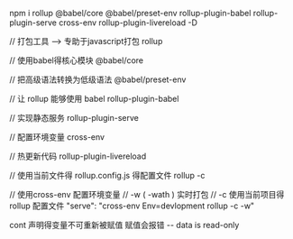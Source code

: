 npm i rollup @babel/core @babel/preset-env rollup-plugin-babel rollup-plugin-serve cross-env rollup-plugin-livereload -D

// 打包工具 --> 专助于javascript打包
rollup

// 使用babel得核心模块
@babel/core

// 把高级语法转换为低级语法
@babel/preset-env

// 让 rollup 能够使用 babel
rollup-plugin-babel

// 实现静态服务
rollup-plugin-serve

// 配置环境变量
cross-env

// 热更新代码
rollup-plugin-livereload


// 使用当前文件得 rollup.config.js 得配置文件
rollup -c

// 使用cross-env 配置环境变量
//    -w ( -wath ) 实时打包
//    -c 使用当前项目得 rollup 配置文件
"serve": "cross-env Env=devlopment rollup -c -w" 


cont 声明得变量不可重新被赋值  赋值会报错 -- data is read-only 